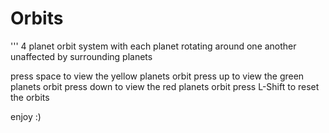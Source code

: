 # Orbits
''' 4 planet orbit system with each planet rotating around one another unaffected by surrounding planets

press space to view the yellow planets orbit
press up to view the green planets orbit
press down to view the red planets orbit
press L-Shift to reset the orbits

enjoy :)
